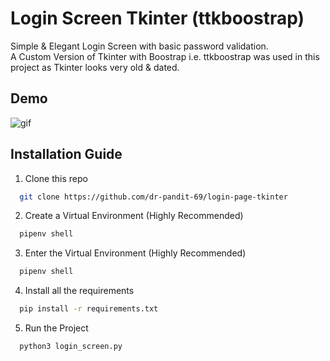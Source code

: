 
# Login Screen Tkinter (ttkboostrap)

Simple & Elegant Login Screen with basic password validation.  
A Custom Version of Tkinter with Boostrap i.e. ttkboostrap was used in this project as Tkinter looks very old & dated.




## Demo

![gif](https://media.giphy.com/media/v1.Y2lkPTc5MGI3NjExZzh5bDVjOTY1dDAyYnB1a3NzMHNmZHhxeGx0Nm9lMXlvNXpxampiMyZlcD12MV9pbnRlcm5hbF9naWZfYnlfaWQmY3Q9Zw/9vvis62lkocv6YTQ5j/giphy.gif)



## Installation Guide

1) Clone this repo

```bash
  git clone https://github.com/dr-pandit-69/login-page-tkinter
```

2) Create a Virtual Environment (Highly Recommended)
```bash
  pipenv shell
```

3) Enter the Virtual Environment (Highly Recommended)
```bash
  pipenv shell
```

4) Install all the requirements

```bash
  pip install -r requirements.txt
```

5) Run the Project

```bash
  python3 login_screen.py
```

